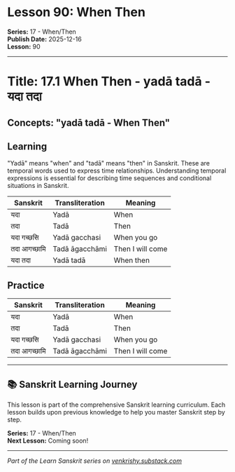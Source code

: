 # Lesson 90: When Then

**Series:** 17 - When/Then  
**Publish Date:** 2025-12-16  
**Lesson:** 90

---

# Title: 17.1 When Then - yadā tadā - यदा तदा
## Concepts: "yadā tadā - When Then"

## Learning
"Yadā" means "when" and "tadā" means "then" in Sanskrit. These are temporal words used to express time relationships. Understanding temporal expressions is essential for describing time sequences and conditional situations in Sanskrit.

| Sanskrit           | Transliteration      | Meaning                          |
| ------------------ | -------------------- | -------------------------------- |
| यदा                | Yadā                 | When                             |
| तदा                | Tadā                 | Then                             |
| यदा गच्छसि        | Yadā gacchasi        | When you go                      |
| तदा आगच्छामि      | Tadā āgacchāmi      | Then I will come                 |
| यदा तदा           | Yadā tadā            | When then                        |

## Practice
| Sanskrit           | Transliteration      | Meaning                          |
| ------------------ | -------------------- | -------------------------------- |
| यदा                | Yadā                 | When                             |
| तदा                | Tadā                 | Then                             |
| यदा गच्छसि        | Yadā gacchasi        | When you go                      |
| तदा आगच्छामि      | Tadā āgacchāmi      | Then I will come                 |

---

## 📚 Sanskrit Learning Journey

This lesson is part of the comprehensive Sanskrit learning curriculum. Each lesson builds upon previous knowledge to help you master Sanskrit step by step.

**Series:** 17 - When/Then  
**Next Lesson:** Coming soon!

---
*Part of the Learn Sanskrit series on [venkrishy.substack.com](https://venkrishy.substack.com/s/learn_sanskrit)*
